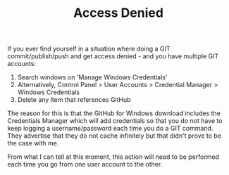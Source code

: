 ﻿---
title: Access Denied
layout: post
---

If you ever find yourself in a situation where doing a GIT commit/publish/push and get access
denied - and you have multiple GIT accounts:

1. Search windows on 'Manage Windows Credentials'
2. Alternatively, Control Panel > User Accounts > Credential Manager > Windows Credentials
3. Delete any item that references GitHub

The reason for this is that the GitHub for Windows download includes the Credentials Manager
which will add credentials so that you do not have to keep logging a username/password each time
you do a GIT command.  They advertise that they do not cache infinitely but that didn't prove to
be the case with me.

From what I can tell at this moment, this action will need to be performed each time you go from
one user account to the other.  